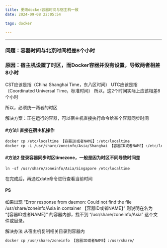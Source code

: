```yaml
---
title: 更改docker容器时间与宿主机一致
date: 2024-09-08 22:05:54

tags: docker

---
```


---


<!-- more -->

### 问题：容器时间与北京时间相差8个小时

### 原因：宿主机设置了时区，而Docker容器并没有设置，导致两者相差8小时

CST应该是指（China Shanghai Time，东八区时间）
UTC应该是指（Coordinated Universal Time，标准时间）
所以，这2个时间实际上应该相差8个小时

所以，必须统一两者的时区

解决方案：正在运行的容器，可以宿主机直接执行命令给某个容器同步时间
#### #方法1  直接在宿主机操作

```markdown
docker cp /etc/localtime 【容器ID或者NAME】:/etc/localtime
docker cp -L /usr/share/zoneinfo/Asia/Shanghai 【容器ID或者NAME】:/etc/localtime
```

#### #方法2  登录容器同步时区timezone，一般是因为时区不同导致时间差

```markdown
ln -sf /usr/share/zoneinfo/Asia/Singapore /etc/localtime
```

在完成后，再通过date命令进行查看当前时间

#### PS
如果出现
“Error response from daemon: Could not find the file /usr/share/zoneinfo/Asia in container 【容器ID或者NAME】”
则说明在名为 “【容器ID或者NAME】” 的容器内部，找不到 “/usr/share/zoneinfo/Asia” 这个文件或目录。

解决办法
从宿主机复制相关目录到容器内

```markdown
docker cp /usr/share/zoneinfo 【容器ID或者NAME】:/usr/share/
```
